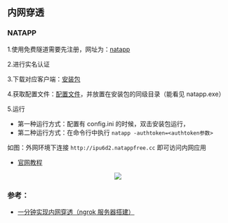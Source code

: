 ## 内网穿透

### NATAPP

1.使用免费隧道需要先注册，网址为：[natapp]([https://natapp.cn](https://natapp.cn/))

2.进行实名认证

3.下载对应客户端：[安装包](https://natapp.cn/#download)

4.获取配置文件：[配置文件](https://natapp.cn/article/config_ini)，并放置在安装包的同级目录（能看见 natapp.exe）

5.运行

- 第一种运行方式：配置有 config.ini 的时候，双击安装包运行，
- 第二种运行方式：在命令行中执行 `natapp -authtoken=<authtoken参数>`

如图：外网环境下连接 `http://ipu6d2.natappfree.cc` 即可访问内网应用

- [官网教程](https://natapp.cn/article/natapp_newbie)

<div align=center><img src="https://mortre-picgo.oss-cn-beijing.aliyuncs.com/20190916182907.png"/></div>



### 参考：

- [一分钟实现内网穿透（ngrok 服务器搭建）](https://blog.csdn.net/zhangguo5/article/details/77848658)